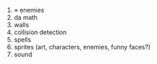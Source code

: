 1. ⋄ enemies
2. da math
3. walls
4. collision detection
5. spells
6. sprites (art, characters, enemies, funny faces?)
7. sound
